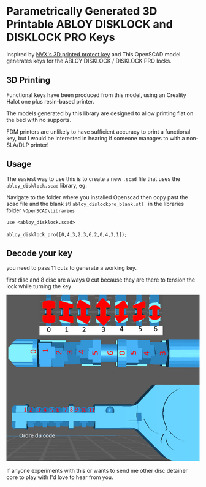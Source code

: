 # Parametrically Generated 3D Printable ABLOY DISKLOCK and DISKLOCK PRO Keys

Inspired by [NVX's 3D printed protect key](https://github.com/nvx/protec-3d-printing) and
This OpenSCAD model generates keys for the ABLOY DISKLOCK / DISKLOCK PRO locks.

## 3D Printing

Functional keys have been produced from this model, using an Creality Halot one plus resin-based printer.

The models generated by this library are designed to allow printing flat on the bed with no supports.

FDM printers are unlikely to have sufficient accuracy to print a functional key, but I would be interested in hearing
if someone manages to with a non-SLA/DLP printer!

## Usage

The easiest way to use this is to create a new `.scad` file that uses the `abloy_disklock.scad` library, eg:

Navigate to the folder where you installed Openscad then copy past the scad file and the blank stl `abloy_dislockpro_blank.stl
` in the libraries folder `\OpenSCAD\libraries`

```scad
use <abloy_disklock.scad>

abloy_disklock_pro([0,4,3,2,3,6,2,0,4,3,1]);
```
## Decode your key

you need to pass 11 cuts to generate a working key.

first disc and 8 disc are always 0 cut because they are there to tension the lock while turning the key

![decodepic](disklock.jpg)

If anyone experiments with this or wants to send me other disc detainer core to play with I'd love to hear from you.

